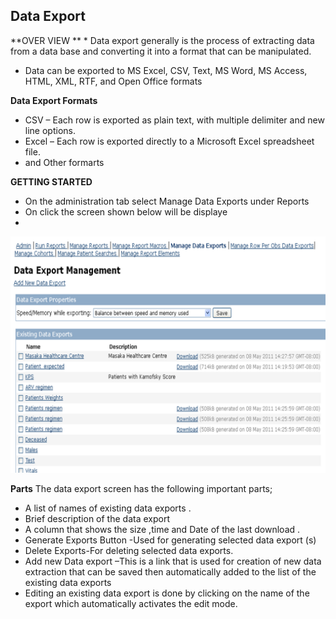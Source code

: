 ## Data Export 
**OVER VIEW **
* 
Data export generally is the process of  extracting data from a data base and converting it into a format that can be manipulated.
* Data can be exported to MS Excel, CSV, Text, MS Word, MS Access, HTML, XML, RTF, and Open Office formats 

**Data Export Formats**

* CSV – Each row is exported as plain text, with multiple delimiter and new line options. 
* Excel – Each row is exported directly to a Microsoft Excel spreadsheet file. 
* and Other formarts 

**GETTING STARTED**
* On the administration tab  select  Manage Data Exports  under Reports
* On click the screen shown below  will be displaye
*
![](ch18.png)


**Parts**
The  data export screen has the following  important parts;
* A list of names of existing data exports .
* Brief description of the data export 
* A column  that shows the size ,time and Date  of the last download  .
* Generate Exports Button -Used for generating selected  data export (s)
* Delete Exports-For deleting selected data exports.
* Add new Data export –This  is a link that is used for creation of new data extraction  that can be saved then automatically  added to the list of the existing data exports
* Editing an existing data export is done by clicking on the name of the export which automatically  activates the edit mode.



